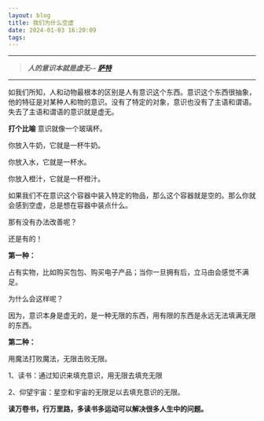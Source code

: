```yaml
---
layout: blog
title: 我们为什么空虚
date: 2024-01-03 16:20:09
tags:
---
```

---
>***人的意识本就是虚无-- [萨特](https://zh.wikipedia.org/wiki/%E8%AE%A9-%E4%BF%9D%E7%BD%97%C2%B7%E8%90%A8%E7%89%B9)***
---

如我们所知，人和动物最根本的区别是人有意识这个东西。意识这个东西很抽象，他的特征是对某种人和物的意识。没有了特定的对象，意识也没有了主语和谓语。失去了主语和谓语的意识就是虚无。
<!--more-->
**打个比喻**
意识就像一个玻璃杯。

你放入牛奶，它就是一杯牛奶。

你放入水，它就是一杯水。

你放入橙汁，它就是一杯橙汁。

如果我们不在意识这个容器中装入特定的物品，那么这个容器就是空的。那么你就会感到空虚，总是想在容器中装点什么。

那有没有办法改善呢？

还是有的！

**第一种：**

占有实物，比如购买包包、购买电子产品；当你一旦拥有后，立马由会感觉不满足。

为什么会这样呢？

因为，意识本身是虚无的，是一种无限的东西，用有限的东西是永远无法填满无限的东西。

**第二种：**

用魔法打败魔法，无限击败无限。

1、读书：通过知识来填充意识，用无限去填充无限

2、仰望宇宙：星空和宇宙的无限足以去填充意识的无限。

**读万卷书，行万里路，多读书多运动可以解决很多人生中的问题。**


